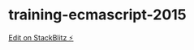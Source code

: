 # training-ecmascript-2015

[Edit on StackBlitz ⚡️](https://stackblitz.com/edit/training-ecmascript-2015)
